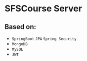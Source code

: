 # SFSCourse Server

## Based on:
- `SpringBoot` `JPA` `Spring Security`
- `MongoDB`
- `MySQL`
- `JWT`
